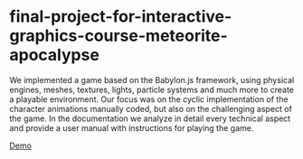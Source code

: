 # final-project-for-interactive-graphics-course-meteorite-apocalypse


We implemented a game based on the Babylon.js framework, using physical engines,
meshes, textures, lights, particle systems and much more to create a playable environment.
Our focus was on the cyclic implementation of the character animations manually
coded, but also on the challenging aspect of the game.
In the documentation we analyze in detail every technical aspect and provide a user
manual with instructions for playing the game.

[Demo](https://marcoschaerfcourses.github.io/final-project-for-interactive-graphics-course-meteorite-apocalypse)